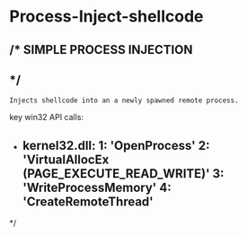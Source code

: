 # Process-Inject-shellcode

/* SIMPLE PROCESS INJECTION
---------------------------------
*/
----------------------------------
	Injects shellcode into an a newly spawned remote process.
key win32 API calls:
  - kernel32.dll:
    1: 'OpenProcess'
    2: 'VirtualAllocEx (PAGE_EXECUTE_READ_WRITE)'
    3: 'WriteProcessMemory'
    4: 'CreateRemoteThread'
    ----------------------------------
*/
